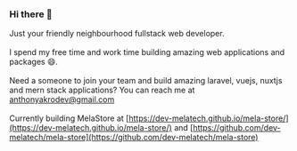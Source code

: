 ### Hi there 👋

Just your friendly neighbourhood fullstack web developer. 
<br><br>
I spend my free time and work time building amazing web applications and packages 😄. 
<br><br>
Need a someone to join your team and build amazing laravel, vuejs, nuxtjs and mern stack applications? You can reach me at [anthonyakrodev@gmail.com](mailto:anthonyakrodev@gmail.com) 
<br><br>
Currently building MelaStore at [https://dev-melatech.github.io/mela-store/](https://dev-melatech.github.io/mela-store/) and
[https://github.com/dev-melatech/mela-store](https://github.com/dev-melatech/mela-store) 
<!--
**a4anthony/a4anthony** is a ✨ _special_ ✨ repository because its `README.md` (this file) appears on your GitHub profile.

Here are some ideas to get you started:

- 🔭 I’m currently working on ...
- 🌱 I’m currently learning ...
- 👯 I’m looking to collaborate on ...
- 🤔 I’m looking for help with ...
- 💬 Ask me about ...
- 📫 How to reach me: ...
- 😄 Pronouns: ...
- ⚡ Fun fact: ...
-->
